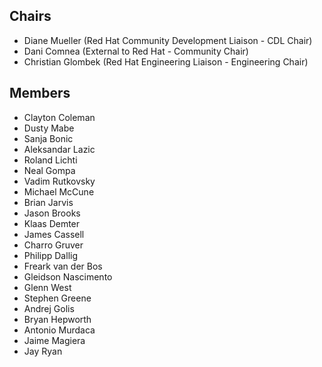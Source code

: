 ## Chairs

* Diane Mueller (Red Hat Community Development Liaison - CDL Chair)
* Dani Comnea (External to Red Hat - Community Chair) 
* Christian Glombek (Red Hat Engineering Liaison - Engineering Chair)

## Members
* Clayton Coleman
* Dusty Mabe
* Sanja Bonic
* Aleksandar Lazic
* Roland Lichti
* Neal Gompa
* Vadim Rutkovsky
* Michael McCune
* Brian Jarvis
* Jason Brooks
* Klaas Demter
* James Cassell
* Charro Gruver
* Philipp Dallig
* Freark van der Bos
* Gleidson Nascimento
* Glenn West
* Stephen Greene
* Andrej Golis
* Bryan Hepworth
* Antonio Murdaca
* Jaime Magiera
* Jay Ryan
